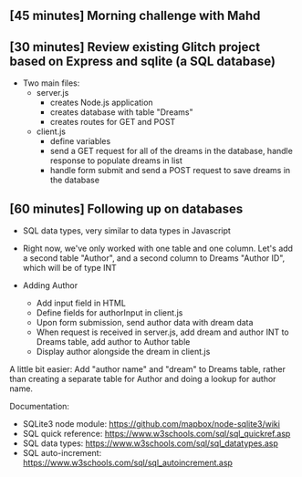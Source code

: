 ## [45 minutes] Morning challenge with Mahd

## [30 minutes] Review existing Glitch project based on Express and sqlite (a SQL database)
- Two main files:
	* server.js
		- creates Node.js application
		- creates database with table "Dreams"
		- creates routes for GET and POST
	* client.js 
		- define variables
		- send a GET request for all of the dreams in the database, handle response to populate dreams in list
		- handle form submit and send a POST request to save dreams in the database

## [60 minutes] Following up on databases
- SQL data types, very similar to data types in Javascript
- Right now, we've only worked with one table and one column. Let's add a second table "Author", and a second column to Dreams "Author ID", which will be of type INT

- Adding Author
	* Add input field in HTML
	* Define fields for authorInput in client.js
	* Upon form submission, send author data with dream data
	* When request is received in server.js, add dream and author INT to Dreams table, add author to Author table
	* Display author alongside the dream in client.js

A little bit easier: Add "author name" and "dream" to Dreams table, rather than creating a separate table for Author and doing a lookup for author name.

Documentation: 
- SQLite3 node module: https://github.com/mapbox/node-sqlite3/wiki
- SQL quick reference: https://www.w3schools.com/sql/sql_quickref.asp
- SQL data types: https://www.w3schools.com/sql/sql_datatypes.asp
- SQL auto-increment: https://www.w3schools.com/sql/sql_autoincrement.asp